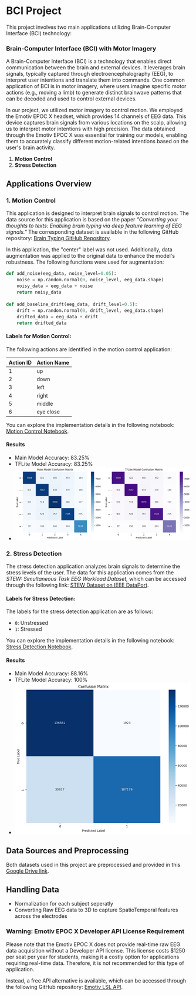 # BCI Project

This project involves two main applications utilizing Brain-Computer Interface (BCI) technology:
### Brain-Computer Interface (BCI) with Motor Imagery

A Brain-Computer Interface (BCI) is a technology that enables direct communication between the brain and external devices. It leverages brain signals, typically captured through electroencephalography (EEG), to interpret user intentions and translate them into commands. One common application of BCI is in motor imagery, where users imagine specific motor actions (e.g., moving a limb) to generate distinct brainwave patterns that can be decoded and used to control external devices.

In our project, we utilized motor imagery to control motion. We employed the Emotiv EPOC X headset, which provides 14 channels of EEG data. This device captures brain signals from various locations on the scalp, allowing us to interpret motor intentions with high precision. The data obtained through the Emotiv EPOC X was essential for training our models, enabling them to accurately classify different motion-related intentions based on the user's brain activity.

1. **Motion Control**
2. **Stress Detection**

## Applications Overview

### 1. Motion Control
This application is designed to interpret brain signals to control motion. The data source for this application is based on the paper *"Converting your thoughts to texts: Enabling brain typing via deep feature learning of EEG signals."* The corresponding dataset is available in the following GitHub repository: [Brain Typing GitHub Repository](https://github.com/xiangzhang1015/Brain_typing?tab=readme-ov-file).

In this application, the "center" label was not used. Additionally, data augmentation was applied to the original data to enhance the model's robustness. The following functions were used for augmentation:

```python
def add_noise(eeg_data, noise_level=0.05):
    noise = np.random.normal(0, noise_level, eeg_data.shape)
    noisy_data = eeg_data + noise
    return noisy_data

def add_baseline_drift(eeg_data, drift_level=0.5):
    drift = np.random.normal(0, drift_level, eeg_data.shape)
    drifted_data = eeg_data + drift
    return drifted_data
```
#### Labels for Motion Control:
The following actions are identified in the motion control application:

| Action ID | Action Name   |
|-----------|---------------|
| 1         | up            |
| 2         | down          |
| 3         | left          |
| 4         | right         |
| 5         | middle        |
| 6         | eye close     |

You can explore the implementation details in the following notebook: [Motion Control Notebook](https://github.com/NeuroSafe-Drive/NeuroSafe-Drive-System/blob/Brain-computer-Interface/motion.ipynb).

#### Results 
- Main Model Accuracy: 83.25%
- TFLite Model Accuracy: 83.25%
- ![alt text](motion_confusionmatrix.png)
### 2. Stress Detection
The stress detection application analyzes brain signals to determine the stress levels of the user. The data for this application comes from the *STEW: Simultaneous Task EEG Workload Dataset,* which can be accessed through the following link: [STEW Dataset on IEEE DataPort](https://ieee-dataport.org/open-access/stew-simultaneous-task-eeg-workload-dataset).

#### Labels for Stress Detection:
The labels for the stress detection application are as follows:

- `0`: Unstressed
- `1`: Stressed

You can explore the implementation details in the following notebook: [Stress Detection Notebook](https://github.com/NeuroSafe-Drive/NeuroSafe-Drive-System/blob/Brain-computer-Interface/stress.ipynb).

#### Results 
- Main Model Accuracy: 88.16%
- TFLite Model Accuracy: 100%
- ![alt text](stress_confusionmatrix.png)

## Data Sources and Preprocessing

Both datasets used in this project are preprocessed and provided in this [Google Drive link](https://drive.google.com/drive/folders/1d4sSMIGzQq_d-SoNrowMDIJ8cjvrVDNM).

## Handling Data 
- Normalization for each subject seperatly 
- Converting Raw EEG data to 3D to capture SpatioTemporal features across the electrodes 


### Warning: Emotiv EPOC X Developer API License Requirement

Please note that the Emotiv EPOC X does not provide real-time raw EEG data acquisition without a Developer API license. This license costs $1250 per seat per year for students, making it a costly option for applications requiring real-time data. Therefore, it is not recommended for this type of application.

Instead, a free API alternative is available, which can be accessed through the following GitHub repository: [Emotiv LSL API](https://github.com/vtr0n/emotiv-lsl).

